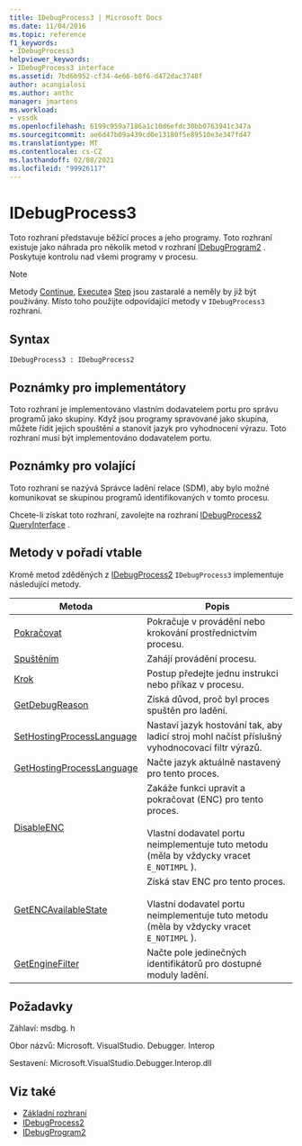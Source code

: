 ```yaml
---
title: IDebugProcess3 | Microsoft Docs
ms.date: 11/04/2016
ms.topic: reference
f1_keywords:
- IDebugProcess3
helpviewer_keywords:
- IDebugProcess3 interface
ms.assetid: 7bd6b952-cf34-4e66-b8f6-d472dac3748f
author: acangialosi
ms.author: anthc
manager: jmartens
ms.workload:
- vssdk
ms.openlocfilehash: 6199c959a7186a1c10d6efdc30bb0763941c347a
ms.sourcegitcommit: ae6d47b09a439cd0e13180f5e89510e3e347fd47
ms.translationtype: MT
ms.contentlocale: cs-CZ
ms.lasthandoff: 02/08/2021
ms.locfileid: "99926117"
---
```

# <a name="idebugprocess3"></a>IDebugProcess3
Toto rozhraní představuje běžící proces a jeho programy. Toto rozhraní existuje jako náhrada pro několik metod v rozhraní [IDebugProgram2](../../../extensibility/debugger/reference/idebugprogram2.md) . Poskytuje kontrolu nad všemi programy v procesu.

> [!NOTE]
> Metody [Continue](../../../extensibility/debugger/reference/idebugprogram2-continue.md), [Execute](../../../extensibility/debugger/reference/idebugprogram2-execute.md)a [Step](../../../extensibility/debugger/reference/idebugprogram2-step.md) jsou zastaralé a neměly by již být používány. Místo toho použijte odpovídající metody v `IDebugProcess3` rozhraní.

## <a name="syntax"></a>Syntax

```
IDebugProcess3 : IDebugProcess2
```

## <a name="notes-for-implementers"></a>Poznámky pro implementátory
 Toto rozhraní je implementováno vlastním dodavatelem portu pro správu programů jako skupiny. Když jsou programy spravované jako skupina, můžete řídit jejich spouštění a stanovit jazyk pro vyhodnocení výrazu. Toto rozhraní musí být implementováno dodavatelem portu.

## <a name="notes-for-callers"></a>Poznámky pro volající
 Toto rozhraní se nazývá Správce ladění relace (SDM), aby bylo možné komunikovat se skupinou programů identifikovaných v tomto procesu.

 Chcete-li získat toto rozhraní, zavolejte na rozhraní [IDebugProcess2](../../../extensibility/debugger/reference/idebugprocess2.md) [QueryInterface](/cpp/atl/queryinterface) .

## <a name="methods-in-vtable-order"></a>Metody v pořadí vtable
 Kromě metod zděděných z [IDebugProcess2](../../../extensibility/debugger/reference/idebugprocess2.md) `IDebugProcess3` implementuje následující metody.

|Metoda|Popis|
|------------|-----------------|
|[Pokračovat](../../../extensibility/debugger/reference/idebugprocess3-continue.md)|Pokračuje v provádění nebo krokování prostřednictvím procesu.|
|[Spuštěním](../../../extensibility/debugger/reference/idebugprocess3-execute.md)|Zahájí provádění procesu.|
|[Krok](../../../extensibility/debugger/reference/idebugprocess3-step.md)|Postup předejte jednu instrukci nebo příkaz v procesu.|
|[GetDebugReason](../../../extensibility/debugger/reference/idebugprocess3-getdebugreason.md)|Získá důvod, proč byl proces spuštěn pro ladění.|
|[SetHostingProcessLanguage](../../../extensibility/debugger/reference/idebugprocess3-sethostingprocesslanguage.md)|Nastaví jazyk hostování tak, aby ladicí stroj mohl načíst příslušný vyhodnocovací filtr výrazů.|
|[GetHostingProcessLanguage](../../../extensibility/debugger/reference/idebugprocess3-gethostingprocesslanguage.md)|Načte jazyk aktuálně nastavený pro tento proces.|
|[DisableENC](../../../extensibility/debugger/reference/idebugprocess3-disableenc.md)|Zakáže funkci upravit a pokračovat (ENC) pro tento proces.<br /><br /> Vlastní dodavatel portu neimplementuje tuto metodu (měla by vždycky vracet `E_NOTIMPL` ).|
|[GetENCAvailableState](../../../extensibility/debugger/reference/idebugprocess3-getencavailablestate.md)|Získá stav ENC pro tento proces.<br /><br /> Vlastní dodavatel portu neimplementuje tuto metodu (měla by vždycky vracet `E_NOTIMPL` ).|
|[GetEngineFilter](../../../extensibility/debugger/reference/idebugprocess3-getenginefilter.md)|Načte pole jedinečných identifikátorů pro dostupné moduly ladění.|

## <a name="requirements"></a>Požadavky
 Záhlaví: msdbg. h

 Obor názvů: Microsoft. VisualStudio. Debugger. Interop

 Sestavení: Microsoft.VisualStudio.Debugger.Interop.dll

## <a name="see-also"></a>Viz také
- [Základní rozhraní](../../../extensibility/debugger/reference/core-interfaces.md)
- [IDebugProcess2](../../../extensibility/debugger/reference/idebugprocess2.md)
- [IDebugProgram2](../../../extensibility/debugger/reference/idebugprogram2.md)

